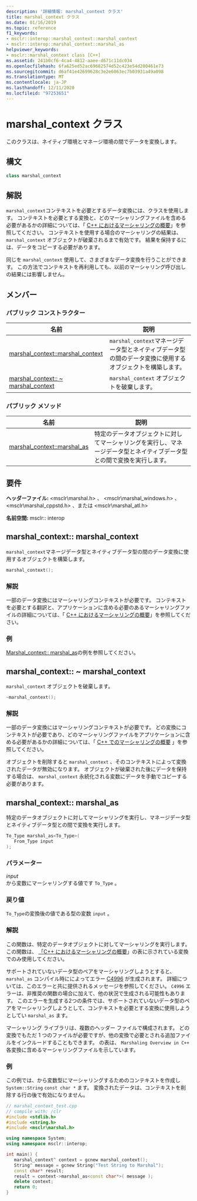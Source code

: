 ```yaml
---
description: '詳細情報: marshal_context クラス'
title: marshal_context クラス
ms.date: 01/16/2019
ms.topic: reference
f1_keywords:
- msclr::interop::marshal_context::marshal_context
- msclr::interop::marshal_context::marshal_as
helpviewer_keywords:
- msclr::marshal_context class [C++]
ms.assetid: 241b0cf6-4ca4-4812-aaee-d671c11dc034
ms.openlocfilehash: 6fa625ed52ac69682574d52c423e54d200461e73
ms.sourcegitcommit: d6af41e42699628c3e2e6063ec7b03931a49a098
ms.translationtype: MT
ms.contentlocale: ja-JP
ms.lasthandoff: 12/11/2020
ms.locfileid: "97253651"
---
```

# <a name="marshal_context-class"></a>marshal_context クラス

このクラスは、ネイティブ環境とマネージ環境の間でデータを変換します。

## <a name="syntax"></a>構文

```cpp
class marshal_context
```

## <a name="remarks"></a>解説

`marshal_context`コンテキストを必要とするデータ変換には、クラスを使用します。 コンテキストを必要とする変換と、どのマーシャリングファイルを含める必要があるかの詳細については、「 [C++ におけるマーシャリングの概要](../dotnet/overview-of-marshaling-in-cpp.md)」を参照してください。 コンテキストを使用する場合のマーシャリングの結果は、 `marshal_context` オブジェクトが破棄されるまで有効です。 結果を保持するには、データをコピーする必要があります。

同じを `marshal_context` 使用して、さまざまなデータ変換を行うことができます。 この方法でコンテキストを再利用しても、以前のマーシャリング呼び出しの結果には影響しません。

## <a name="members"></a>メンバー

### <a name="public-constructors"></a>パブリック コンストラクター

|名前|説明|
|---------|-----------|
|[marshal_context::marshal_context](#marshal-context)|`marshal_context`マネージデータ型とネイティブデータ型の間のデータ変換に使用するオブジェクトを構築します。|
|[marshal_context:: ~ marshal_context](#tilde-marshal-context)|`marshal_context` オブジェクトを破棄します。|

### <a name="public-methods"></a>パブリック メソッド

|名前|説明|
|---------|-----------|
|[marshal_context::marshal_as](#marshal-as)|特定のデータオブジェクトに対してマーシャリングを実行し、マネージデータ型とネイティブデータ型との間で変換を実行します。|

## <a name="requirements"></a>要件

**ヘッダーファイル:** \<msclr\marshal.h> 、 \<msclr\marshal_windows.h> 、 \<msclr\marshal_cppstd.h> 、または \<msclr\marshal_atl.h>

**名前空間:** msclr:: interop

## <a name="marshal_contextmarshal_context"></a><a name="marshal-context"></a> marshal_context:: marshal_context

`marshal_context`マネージデータ型とネイティブデータ型の間のデータ変換に使用するオブジェクトを構築します。

```cpp
marshal_context();
```

### <a name="remarks"></a>解説

一部のデータ変換にはマーシャリングコンテキストが必要です。 コンテキストを必要とする翻訳と、アプリケーションに含める必要のあるマーシャリングファイルの詳細については、「 [C++ におけるマーシャリングの概要](../dotnet/overview-of-marshaling-in-cpp.md)」を参照してください。

### <a name="example"></a>例

[Marshal_context:: marshal_as](#marshal-as)の例を参照してください。

## <a name="marshal_contextmarshal_context"></a><a name="tilde-marshal-context"></a> marshal_context:: ~ marshal_context

`marshal_context` オブジェクトを破棄します。

```cpp
~marshal_context();
```

### <a name="remarks"></a>解説

一部のデータ変換にはマーシャリングコンテキストが必要です。 どの変換にコンテキストが必要であり、どのマーシャリングファイルをアプリケーションに含める必要があるかの詳細については、「 [C++ でのマーシャリングの概要](../dotnet/overview-of-marshaling-in-cpp.md) 」を参照してください。

オブジェクトを削除すると `marshal_context` 、そのコンテキストによって変換されたデータが無効になります。 オブジェクトが破棄された後にデータを保持する場合は、 `marshal_context` 永続化される変数にデータを手動でコピーする必要があります。

## <a name="marshal_contextmarshal_as"></a><a name="marshal-as"></a> marshal_context:: marshal_as

特定のデータオブジェクトに対してマーシャリングを実行し、マネージデータ型とネイティブデータ型との間で変換を実行します。

```cpp
To_Type marshal_as<To_Type>(
   From_Type input
);
```

### <a name="parameters"></a>パラメーター

*input*<br/>
から変数にマーシャリングする値です `To_Type` 。

### <a name="return-value"></a>戻り値

`To_Type`の変換後の値である型の変数 `input` 。

### <a name="remarks"></a>解説

この関数は、特定のデータオブジェクトに対してマーシャリングを実行します。 この関数は、 [「C++ におけるマーシャリングの概要](../dotnet/overview-of-marshaling-in-cpp.md)」の表に示されている変換でのみ使用してください。

サポートされていないデータ型のペアをマーシャリングしようとすると、 `marshal_as` コンパイル時にによってエラー [C4996](../error-messages/compiler-warnings/compiler-warning-level-3-c4996.md) が生成されます。 詳細については、このエラーと共に提供されるメッセージを参照してください。 `C4996` エラーは、非推奨の関数の場合に加えて、他の状況で生成される可能性もあります。 このエラーを生成する2つの条件では、サポートされていないデータ型のペアをマーシャリングしようとして、コンテキストを必要とする変換に使用しようとしてい `marshal_as` ます。

マーシャリング ライブラリは、複数のヘッダー ファイルで構成されます。 どの変換でもただ 1 つのファイルが必要ですが、他の変換で必要とされる追加ファイルをインクルードすることもできます。 の表は、 `Marshaling Overview in C++` 各変換に含めるマーシャリングファイルを示しています。

### <a name="example"></a>例

この例では、から変数型にマーシャリングするためのコンテキストを作成し `System::String` `const char *` ます。 変換されたデータは、コンテキストを削除する行の後で有効になりません。

```cpp
// marshal_context_test.cpp
// compile with: /clr
#include <stdlib.h>
#include <string.h>
#include <msclr\marshal.h>

using namespace System;
using namespace msclr::interop;

int main() {
   marshal_context^ context = gcnew marshal_context();
   String^ message = gcnew String("Test String to Marshal");
   const char* result;
   result = context->marshal_as<const char*>( message );
   delete context;
   return 0;
}
```
